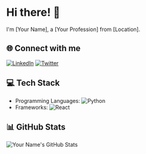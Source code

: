 # Hi there! 👋
I'm [Your Name], a [Your Profession] from [Location].

## 🌐 Connect with me
[![LinkedIn](https://img.shields.io/badge/LinkedIn-blue)](your-linkedin-url) [![Twitter](https://img.shields.io/badge/Twitter-1DA1F2)](your-twitter-url)

## 💻 Tech Stack
- Programming Languages: ![Python](https://img.shields.io/badge/Python-3776AB?style=flat&logo=python&logoColor=white)
- Frameworks: ![React](https://img.shields.io/badge/React-61DAFB?style=flat&logo=react&logoColor=white)

## 📊 GitHub Stats
![Your Name's GitHub Stats](https://github-readme-stats.vercel.app/api?username=yourusername&show_icons=true&theme=radical)
